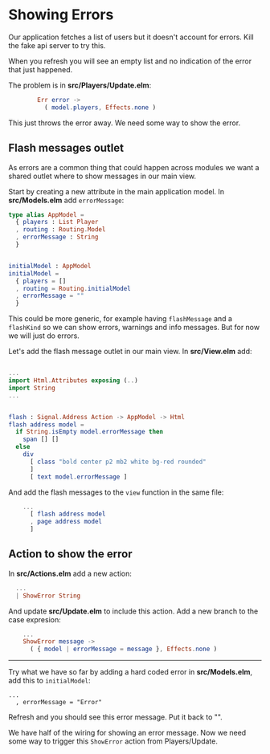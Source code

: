 # Showing Errors

Our application fetches a list of users but it doesn't account for errors. Kill the fake api server to try this.

When you refresh you will see an empty list and no indication of the error that just happened.

The problem is in __src/Players/Update.elm__:

```elm
        Err error ->
          ( model.players, Effects.none )
```

This just throws the error away. We need some way to show the error.

## Flash messages outlet

As errors are a common thing that could happen across modules we want a shared outlet where to show messages in our main view.

Start by creating a new attribute in the main application model. In __src/Models.elm__ add `errorMessage`:

```elm
type alias AppModel =
  { players : List Player
  , routing : Routing.Model
  , errorMessage : String
  }


initialModel : AppModel
initialModel =
  { players = []
  , routing = Routing.initialModel
  , errorMessage = ""
  }
```

This could be more generic, for example having `flashMessage` and a `flashKind` so we can show errors, warnings and info messages. But for now we will just do errors.

Let's add the flash message outlet in our main view. In __src/View.elm__ add:


```elm

...
import Html.Attributes exposing (..)
import String
...


flash : Signal.Address Action -> AppModel -> Html
flash address model =
  if String.isEmpty model.errorMessage then
    span [] []
  else
    div
      [ class "bold center p2 mb2 white bg-red rounded"
      ]
      [ text model.errorMessage ]
```

And add the flash messages to the `view` function in the same file:

```elm
    ...
      [ flash address model
      , page address model
      ]
```

## Action to show the error

In __src/Actions.elm__ add a new action:

```elm
  ...
  | ShowError String
```

And update __src/Update.elm__ to include this action. Add a new branch to the case expresion:

```elm
    ...
    ShowError message ->
      ( { model | errorMessage = message }, Effects.none )
```

---

Try what we have so far by adding a hard coded error in __src/Models.elm__, add this to `initialModel`:

```
...
  , errorMessage = "Error"
```

Refresh and you should see this error message. Put it back to "".

We have half of the wiring for showing an error message. Now we need some way to trigger this `ShowError` action from Players/Update.



